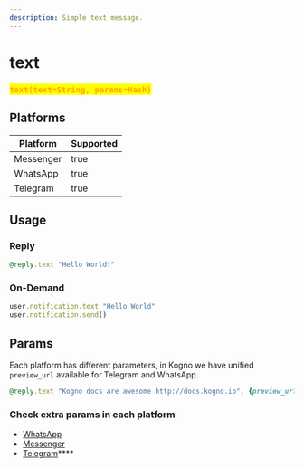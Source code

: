 ```yaml
---
description: Simple text message.
---
```


# text

### <mark style="color:orange;">`text(text=String, params=Hash)`</mark>

## **Platforms**

<table><thead><tr><th>Platform</th><th data-type="checkbox">Supported</th></tr></thead><tbody><tr><td>Messenger</td><td>true</td></tr><tr><td>WhatsApp</td><td>true</td></tr><tr><td>Telegram</td><td>true</td></tr></tbody></table>

## Usage

### Reply

```ruby
@reply.text "Hello World!"
```

### On-Demand

```ruby
user.notification.text "Hello World"
user.notification.send()
```

## Params

Each platform has different parameters, in Kogno we have unified `preview_url` available for Telegram and WhatsApp.

```ruby
@reply.text "Kogno docs are awesome http://docs.kogno.io", {preview_url: true}
```

### Check extra params in each platform

* [WhatsApp](https://developers.facebook.com/docs/whatsapp/on-premises/reference/messages#text-object)
* [Messenger](https://developers.facebook.com/docs/messenger-platform/reference/send-api/#message)
* [Telegram](https://core.telegram.org/bots/api#sendmessage)****
